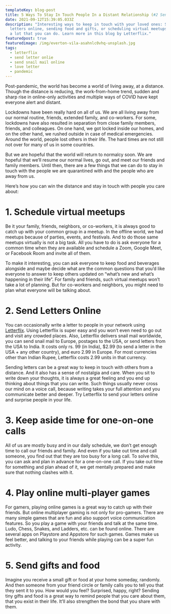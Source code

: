 ```yaml
---
templateKey: blog-post
title: 5 Ways To Stay In Touch People In a Distant Relationship (#2 Send Letters)
date: 2021-09-12T15:39:05.033Z
description: "Interesting ways to keep in touch with your loved ones: Sending
  letters online, sending food and gifts, or scheduling virtual meetups. There's
  a lot that you can do. Learn more in this blog by Letterflix."
featuredpost: true
featuredimage: /img/everton-vila-asahnlc0vhq-unsplash.jpg
tags:
  - letterflix
  - send letter onlie
  - send snail mail online
  - love letter
  - pandemic
---
```

Post-pandemic, the world has become a world of living away, at a distance. Though the distance is reducing, the work-from-home trend, sudden and sharp rise in online-only activities and multiple ways of COVID have kept everyone alert and distant.

Lockdowns have been really hard on all of us. We are all living away from our normal routine, friends, extended family, and co-workers. For some, lockdowns have also resulted in separation from close family members, friends, and colleagues. On one hand, we got locked inside our homes, and on the other hand, we rushed outside in case of medical emergencies. Around the world, people lost others in their life. The hard times are not still not over for many of us in some countries.

But we are hopeful that the world will return to normalcy soon. We are hopeful that we’ll resume our normal lives, go out, and meet our friends and family members. Until then, there are a few things that we can do to stay in touch with the people we are quarantined with and the people who are away from us.

Here’s how you can win the distance and stay in touch with people you care about:

# 1. Schedule virtual meetups

Be it your family, friends, neighbors, or co-workers, it is always good to catch up with your common group in a meetup. In the offline world, we had meetups because of parties, events, and festivals. And to do those same meetups virtually is not a big task. All you have to do is ask everyone for a common time when they are available and schedule a Zoom, Google Meet, or Facebook Room and invite all of them.

To make it interesting, you can ask everyone to keep food and beverages alongside and maybe decide what are the common questions that you’d like everyone to answer to keep others updated on “what’s new and what’s happening in their life”. For family and friends, such virtual meetups won’t take a lot of planning. But for co-workers and neighbors, you might need to plan what everyone will be talking about.

# 2. Send Letters Online

You can occasionally write a letter to people in your network using [Letterflix](https://letterflix.com). Using Letterflix is super easy and you won’t even need to go out and visit any crowded places. Also, Letterflix delivers snail mail worldwide, you can send snail mail to Europe, postages to the USA, or send letters from the USA to India. It costs only rs. 99 (in India), $2.99 (to send a letter in the USA + any other country), and euro 2.99 in Europe. For most currencies other than Indian Rupee, Letterflix costs 2.99 units in that currency.

Sending letters can be a great way to keep in touch with others from a distance. And it also has a sense of nostalgia and care. When you sit to write down your thoughts, it is always a great feeling and you end up thinking about things that you can write. Such things usually never cross our mind on a voice call, because writing takes your full attention and you communicate better and deeper. Try Letterflix to send your letters online and surprise people in your life.

# 3. Keep aside time for one-on-one calls

All of us are mostly busy and in our daily schedule, we don’t get enough time to call our friends and family. And even if you take out time and call someone, you find out that they are too busy for a long call. To solve this, you can ask and plan in advance for a one-on-one call. If you take out time for something and plan ahead of it, we get mentally prepared and make sure that nothing clashes with it.

# 4. Play online multi-player games

For gamers, playing online games is a great way to catch up with their friends. But online multiplayer gaming is not only for pro-gamers. There are many simple games that are fun and also support voice communication features. So you play a game with your friends and talk at the same time. Ludo, Chess, Snakes, and Ladders, etc. can be found online. There are several apps on Playstore and Appstore for such games. Games make us feel better, and talking to your friends while playing can be a super fun activity.

# 5. Send gifts and food

Imagine you receive a small gift or food at your home someday, randomly. And then someone from your friend circle or family calls you to tell you that they sent it to you. How would you feel? Surprised, happy, right? Sending tiny gifts and food is a great way to remind people that you care about them, that you exist in their life. It’ll also strengthen the bond that you share with them.